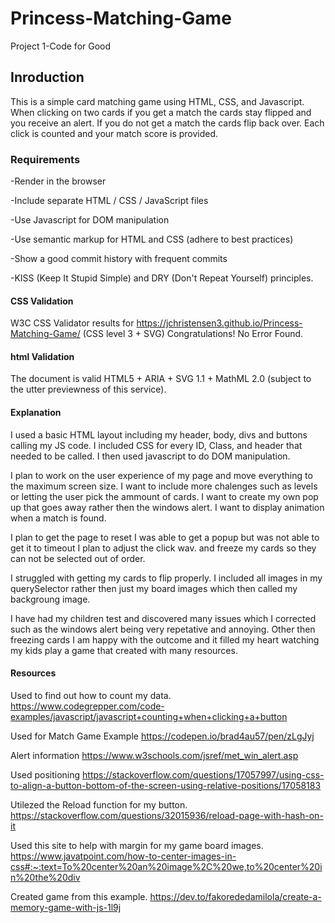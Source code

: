 # Princess-Matching-Game

Project 1-Code for Good

## Inroduction

This is a simple card matching game using HTML, CSS, and Javascript. When clicking on two cards if you get a match the cards stay flipped and you receive an alert. If you do not get a match the cards flip back over. Each click is counted and your match score is provided. 
 

### Requirements

-Render in the browser

-Include separate HTML / CSS / JavaScript files

-Use Javascript for DOM manipulation

-Use semantic markup for HTML and CSS (adhere to best practices)

-Show a good commit history with frequent commits

-KISS (Keep It Stupid Simple) and DRY (Don't Repeat    Yourself) principles.



#### CSS Validation
W3C CSS Validator results for https://jchristensen3.github.io/Princess-Matching-Game/ (CSS level 3 + SVG)
Congratulations! No Error Found.

#### html Validation 
The document is valid HTML5 + ARIA + SVG 1.1 + MathML 2.0 (subject to the utter previewness of this service).


#### Explanation

I used a basic HTML layout including my header, body, divs and buttons calling my JS code. I included CSS for every ID, Class, and header that needed to be called. I then used javascript to do DOM manipulation. 

I plan to work on the user experience of my page and move everything to the maximum screen size. I want to include more chalenges such as levels or letting the user pick the ammount of cards. I want to create my own pop up that goes away rather then the windows alert. I want to display animation when a match is found. 

I plan to get the page to reset 
I was able to get a popup but was not able to get it to timeout
I plan to adjust the click wav. and freeze my cards so they can not be selected out of order. 

I struggled with getting my cards to flip properly. 
I included all images in my querySelector rather then just my board images which then called my backgroung image. 

I have had my children test and discovered many issues which I corrected such as the windows alert being very repetative and annoying. Other then freezing cards I am happy with the outcome and it filled my heart watching my kids play a game that created with many resources. 


#### Resources


Used to find out how to count my data. 
https://www.codegrepper.com/code-examples/javascript/javascript+counting+when+clicking+a+button

Used for Match Game Example
https://codepen.io/brad4au57/pen/zLgJyj

Alert information
https://www.w3schools.com/jsref/met_win_alert.asp

Used positioning
https://stackoverflow.com/questions/17057997/using-css-to-align-a-button-bottom-of-the-screen-using-relative-positions/17058183

Utilezed the Reload function for my button.
https://stackoverflow.com/questions/32015936/reload-page-with-hash-on-it

Used this site to help with margin for my game board images.
https://www.javatpoint.com/how-to-center-images-in-css#:~:text=To%20center%20an%20image%2C%20we,to%20center%20in%20the%20div

Created game from this example.
https://dev.to/fakorededamilola/create-a-memory-game-with-js-1l9j

